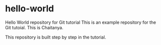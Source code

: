 # hello-world
Hello World repository for Git tutorial
This is an example repository for the Git tutoial.
This is Chaitanya.

This repository is built step by step in the tutorial.
